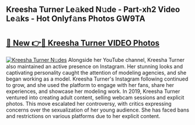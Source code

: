 ## Kreesha Turner Le𝚊ked N𝚞de - Part-xh2 Video Le𝚊ks - Hot Onlyf𝚊ns Photos GW9TA

# <h2><a href="http://ac31059.deff.icu/?id=Kreesha+Turner">🔗 New 👉🔴 Kreesha Turner VIDEO Photos</a></h2>

[![Kreesha Turner N𝚞des](https://i.imgur.com/rIISA9y.gif)](http://ac31059.deff.icu/?id=Kreesha+Turner)
Alongside her YouTube channel, Kreesha Turner also maintained an active presence on Instagram. Her stunning looks and captivating personality caught the attention of modeling agencies, and she began working as a model. Kreesha Turner's Instagram following continued to grow, and she used the platform to engage with her fans, share her experiences, and showcase her modeling work. In 2019, Kreesha Turner ventured into creating adult content, selling webcam sessions and explicit photos. This move escalated her controversy, with critics expressing concerns over the sexualization of her young audience. She has faced bans and restrictions on various platforms due to her explicit content.

